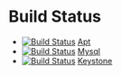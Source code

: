 Build Status
============

* [![Build Status](https://secure.travis-ci.org/branan/puppet-apt.png)](http://travis-ci.org/branan/puppet-apt) [Apt](https://github.com/branan/puppet-apt)
* [![Build Status](https://secure.travis-ci.org/branan/puppetlabs-mysql.png)](http://travis-ci.org/branan/puppetlabs-mysql) [Mysql](https://github.com/branan/puppetlabs-mysql)
* [![Build Status](https://secure.travis-ci.org/branan/puppetlabs-keystone.png)](http://travis-ci.org/branan/puppetlabs-keystone) [Keystone](https://github.com/branan/puppetlabs-keystone)
